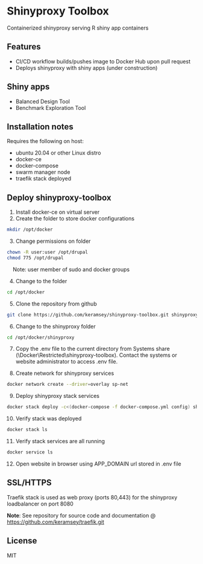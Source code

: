 # Shinyproxy Toolbox
Containerized shinyproxy serving R shiny app containers
## Features
- CI/CD workflow builds/pushes image to Docker Hub upon pull request
- Deploys shinyproxy with shiny apps (under construction)
## Shiny apps
- Balanced Design Tool
- Benchmark Exploration Tool
## Installation notes
Requires the following on host:
- ubuntu 20.04 or other Linux distro
- docker-ce
- docker-compose
- swarm manager node
- traefik stack deployed
## Deploy shinyproxy-toolbox
1. Install docker-ce on virtual server
2. Create the folder to store docker configurations
```sh
mkdir /opt/docker
```
3. Change permissions on folder
```sh
chown -R user:user /opt/drupal
chmod 775 /opt/drupal
```
&nbsp;&nbsp;&nbsp;&nbsp;Note: user member of sudo and docker groups

4. Change to the folder
```sh
cd /opt/docker
```
5. Clone the repository from github
```sh
git clone https://github.com/keramsey/shinyproxy-toolbox.git shinyproxy
```
6. Change to the shinyproxy folder
```sh
cd /opt/docker/shinyproxy
```
7. Copy the .env file to the current directory from Systems share (\Docker\Restricted\shinyproxy-toolbox). Contact the systems or website administrator to access .env file.

8. Create network for shinyproxy services
```sh
docker network create --driver=overlay sp-net
```
9. Deploy shinyproxy stack services
```sh
docker stack deploy -c<(docker-compose -f docker-compose.yml config) shinyproxy
```
10. Verify stack was deployed
```sh
docker stack ls
```
11. Verify stack services are all running
```sh
docker service ls
```
12. Open website in browser using APP_DOMAIN url stored in .env file
## SSL/HTTPS
Traefik stack is used as web proxy (ports 80,443) for the shinyproxy loadbalancer on port 8080

**Note**: See repository for source code and documentation @ https://github.com/keramsey/traefik.git
## License
MIT
